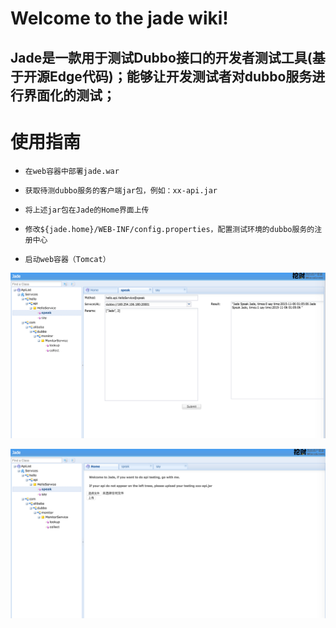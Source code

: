 # Welcome to the jade wiki!

## Jade是一款用于测试Dubbo接口的开发者测试工具(基于开源Edge代码)；能够让开发测试者对dubbo服务进行界面化的测试；

# 使用指南

*     在web容器中部署jade.war
*     获取待测dubbo服务的客户端jar包，例如：xx-api.jar
*     将上述jar包在Jade的Home界面上传
*     修改${jade.home}/WEB-INF/config.properties，配置测试环境的dubbo服务的注册中心
*     启动web容器（Tomcat）



![](https://github.com/universsky/jade/blob/master/jade_dubbo_service_test.tiff)


![](https://github.com/universsky/jade/blob/master/jade_dubbo_service_test_upload.tiff)


